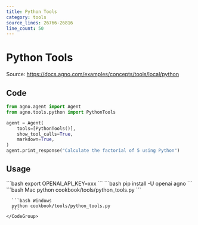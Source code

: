 ```yaml
---
title: Python Tools
category: tools
source_lines: 26766-26816
line_count: 50
---
```


# Python Tools
Source: https://docs.agno.com/examples/concepts/tools/local/python



## Code

```python cookbook/tools/python_tools.py
from agno.agent import Agent
from agno.tools.python import PythonTools

agent = Agent(
    tools=[PythonTools()],
    show_tool_calls=True,
    markdown=True,
)
agent.print_response("Calculate the factorial of 5 using Python")
```

## Usage

<Steps>
  <Snippet file="create-venv-step.mdx" />

  <Step title="Set your API key">
    ```bash
    export OPENAI_API_KEY=xxx
    ```
  </Step>

  <Step title="Install libraries">
    ```bash
    pip install -U openai agno
    ```
  </Step>

  <Step title="Run Agent">
    <CodeGroup>
      ```bash Mac
      python cookbook/tools/python_tools.py
      ```

      ```bash Windows
      python cookbook/tools/python_tools.py
      ```
    </CodeGroup>
  </Step>
</Steps>


